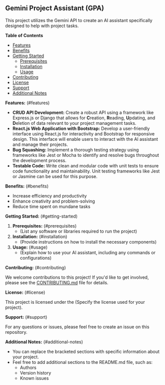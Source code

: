 ## Gemini Project Assistant (GPA)

This project utilizes the Gemini API to create an AI assistant specifically designed to help with project tasks. 

**Table of Contents**

* [Features](#features)
* [Benefits](#benefits)
* [Getting Started](#getting-started)
    * [Prerequisites](#prerequisites)
    * [Installation](#installation)
    * [Usage](#usage)
* [Contributing](#contributing)
* [License](#license)
* [Support](#support)
* [Additional Notes](#additional-notes)


**Features:** (#features)

* **CRUD API Development:** Create a robust API using a framework like Express.js or Django that allows for **C**reation, **R**eading, **U**pdating, and **D**eletion of data relevant to your project management tasks.
* **React.js Web Application with Bootstrap:** Develop a user-friendly interface using React.js for interactivity and Bootstrap for responsive design. This interface will enable users to interact with the AI assistant and manage their projects.
* **Bug Squashing:** Implement a thorough testing strategy using frameworks like Jest or Mocha to identify and resolve bugs throughout the development process. 
* **Testable Code:** Write clean and modular code with unit tests to ensure code functionality and maintainability. Unit testing frameworks like Jest or Jasmine can be used for this purpose.

**Benefits:** (#benefits)

* Increase efficiency and productivity
* Enhance creativity and problem-solving
* Reduce time spent on mundane tasks

**Getting Started:** (#getting-started)

1. **Prerequisites:** (#prerequisites)
    * (List any software or libraries required to run the project)
2. **Installation:** (#installation)
    * (Provide instructions on how to install the necessary components)
3. **Usage:** (#usage)
    * (Explain how to use your AI assistant, including any commands or configurations)

**Contributing:** (#contributing)

We welcome contributions to this project! If you'd like to get involved, please see the [CONTRIBUTING.md](CONTRIBUTING.md) file for details.

**License:** (#license)

This project is licensed under the (Specify the license used for your project).

**Support:** (#support)

For any questions or issues, please feel free to create an issue on this repository.

**Additional Notes:** (#additional-notes)

* You can replace the bracketed sections with specific information about your project.
* Feel free to add additional sections to the README.md file, such as:
    * Authors
    * Version history
    * Known issues
